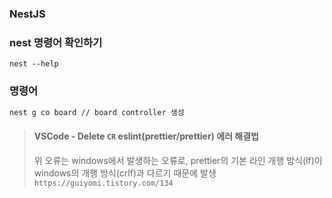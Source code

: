 ### NestJS 
### nest 명령어 확인하기
```
nest --help
```

### 명령어
```Bash
nest g co board // board controller 생성
```
> #### VSCode - Delete `CR` eslint(prettier/prettier) 에러 해결법
> 위 오류는 windows에서 발생하는 오류로, 
prettier의 기본 라인 개행 방식(lf)이 windows의 개행 방식(crlf)과 다르기 때문에 발생
> `https://guiyomi.tistory.com/134`
